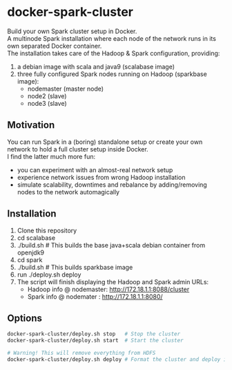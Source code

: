 # docker-spark-cluster
Build your own Spark cluster setup in Docker.      
A multinode Spark installation where each node of the network runs in its own separated Docker container.   
The installation takes care of the Hadoop & Spark configuration, providing:
1) a debian image with scala and java9 (scalabase image)
2) three fully configured Spark nodes running on Hadoop (sparkbase image):
    * nodemaster (master node)
    * node2      (slave)
    * node3      (slave)

## Motivation
You can run Spark in a (boring) standalone setup or create your own network to hold a full cluster setup inside Docker.   
I find the latter much more fun:
* you can experiment with an almost-real network setup
* experience network issues from wrong Hadoop installation
* simulate scalability, downtimes and rebalance by adding/removing nodes to the network automagically

## Installation
1) Clone this repository
2) cd scalabase
3) ./build.sh    # This builds the base java+scala debian container from openjdk9
4) cd spark
5) ./build.sh    # This builds sparkbase image
6) run ./deploy.sh deploy
7) The script will finish displaying the Hadoop and Spark admin URLs:
    * Hadoop info @ nodemaster: http://172.18.1.1:8088/cluster
    * Spark info @ nodemater  : http://172.18.1.1:8080/

## Options
```bash
docker-spark-cluster/deploy.sh stop   # Stop the cluster
docker-spark-cluster/deploy.sh start  # Start the cluster

# Warning! This will remove everything from HDFS
docker-spark-cluster/deploy.sh deploy # Format the cluster and deploy images again
```
